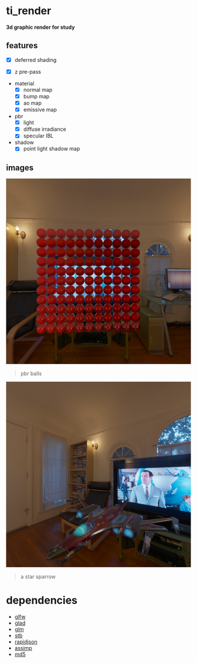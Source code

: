 # ti_render

**3d graphic render for study**

## features

- [x] deferred shading

- [x] z pre-pass

- material
    - [x] normal map
    - [x] bump map
    - [x] ao map
    - [x] emissive map

- pbr
    - [x] light
    - [x] diffuse irradiance
    - [x] specular IBL

- shadow
    - [x] point light shadow map

## images

![](images/pbr_balls.png)

> pbr balls

![](images/star_sparrow.png)

> a star sparrow

# dependencies
* [glfw](https://github.com/glfw/glfw)
* [glad](https://github.com/Dav1dde/glad)
* [glm](https://github.com/Groovounet/glm)
* [stb](https://github.com/nothings/stb)
* [rapidjson](https://github.com/Tencent/rapidjson)
* [assimp](https://github.com/assimp/assimp)
* [md5](https://github.com/JieweiWei/md5)

